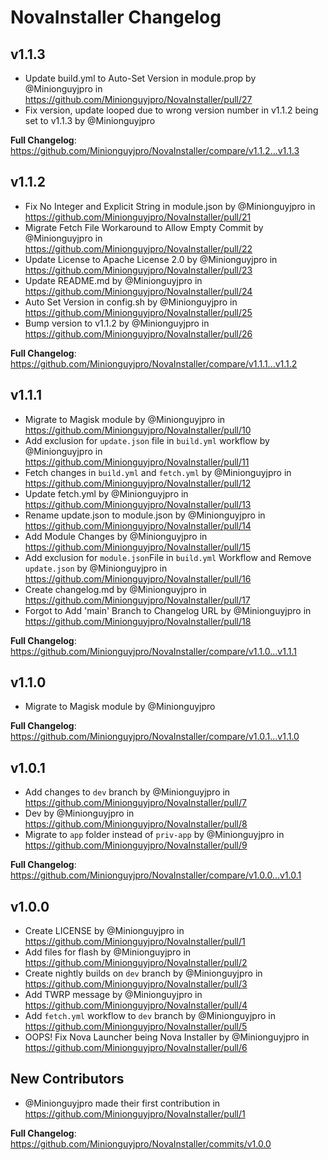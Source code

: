 # NovaInstaller Changelog
## v1.1.3
* Update build.yml to Auto-Set Version in module.prop by @Minionguyjpro in https://github.com/Minionguyjpro/NovaInstaller/pull/27
* Fix version, update looped due to wrong version number in v1.1.2 being set to v1.1.3 by @Minionguyjpro


**Full Changelog**: https://github.com/Minionguyjpro/NovaInstaller/compare/v1.1.2...v1.1.3
## v1.1.2
* Fix No Integer and Explicit String in module.json by @Minionguyjpro in https://github.com/Minionguyjpro/NovaInstaller/pull/21
* Migrate Fetch File Workaround to Allow Empty Commit by @Minionguyjpro in https://github.com/Minionguyjpro/NovaInstaller/pull/22
* Update License to Apache License 2.0 by @Minionguyjpro in https://github.com/Minionguyjpro/NovaInstaller/pull/23
* Update README.md by @Minionguyjpro in https://github.com/Minionguyjpro/NovaInstaller/pull/24
* Auto Set Version in config.sh by @Minionguyjpro in https://github.com/Minionguyjpro/NovaInstaller/pull/25
* Bump version to v1.1.2 by @Minionguyjpro in https://github.com/Minionguyjpro/NovaInstaller/pull/26


**Full Changelog**: https://github.com/Minionguyjpro/NovaInstaller/compare/v1.1.1...v1.1.2
## v1.1.1
* Migrate to Magisk module by @Minionguyjpro in https://github.com/Minionguyjpro/NovaInstaller/pull/10
* Add exclusion for ``update.json`` file in ``build.yml`` workflow by @Minionguyjpro in https://github.com/Minionguyjpro/NovaInstaller/pull/11
* Fetch changes in ``build.yml`` and ``fetch.yml`` by @Minionguyjpro in https://github.com/Minionguyjpro/NovaInstaller/pull/12
* Update fetch.yml by @Minionguyjpro in https://github.com/Minionguyjpro/NovaInstaller/pull/13
* Rename update.json to module.json by @Minionguyjpro in https://github.com/Minionguyjpro/NovaInstaller/pull/14
* Add Module Changes by @Minionguyjpro in https://github.com/Minionguyjpro/NovaInstaller/pull/15
* Add exclusion for ``module.json``File in ``build.yml`` Workflow and Remove ``update.json`` by @Minionguyjpro in https://github.com/Minionguyjpro/NovaInstaller/pull/16
* Create changelog.md by @Minionguyjpro in https://github.com/Minionguyjpro/NovaInstaller/pull/17
* Forgot to Add 'main' Branch to Changelog URL by @Minionguyjpro in https://github.com/Minionguyjpro/NovaInstaller/pull/18


**Full Changelog**: https://github.com/Minionguyjpro/NovaInstaller/compare/v1.1.0...v1.1.1
## v1.1.0
* Migrate to Magisk module by @Minionguyjpro


**Full Changelog**: https://github.com/Minionguyjpro/NovaInstaller/compare/v1.0.1...v1.1.0
## v1.0.1
* Add changes to ``dev`` branch by @Minionguyjpro in https://github.com/Minionguyjpro/NovaInstaller/pull/7
* Dev by @Minionguyjpro in https://github.com/Minionguyjpro/NovaInstaller/pull/8
* Migrate to ``app`` folder instead of ``priv-app`` by @Minionguyjpro in https://github.com/Minionguyjpro/NovaInstaller/pull/9


**Full Changelog**: https://github.com/Minionguyjpro/NovaInstaller/compare/v1.0.0...v1.0.1
## v1.0.0
* Create LICENSE by @Minionguyjpro in https://github.com/Minionguyjpro/NovaInstaller/pull/1
* Add files for flash by @Minionguyjpro in https://github.com/Minionguyjpro/NovaInstaller/pull/2
* Create nightly builds on ``dev`` branch by @Minionguyjpro in https://github.com/Minionguyjpro/NovaInstaller/pull/3
* Add TWRP message by @Minionguyjpro in https://github.com/Minionguyjpro/NovaInstaller/pull/4
* Add ``fetch.yml`` workflow to ``dev`` branch by @Minionguyjpro in https://github.com/Minionguyjpro/NovaInstaller/pull/5
* OOPS! Fix Nova Launcher being Nova Installer by @Minionguyjpro in https://github.com/Minionguyjpro/NovaInstaller/pull/6

## New Contributors
* @Minionguyjpro made their first contribution in https://github.com/Minionguyjpro/NovaInstaller/pull/1

**Full Changelog**: https://github.com/Minionguyjpro/NovaInstaller/commits/v1.0.0
